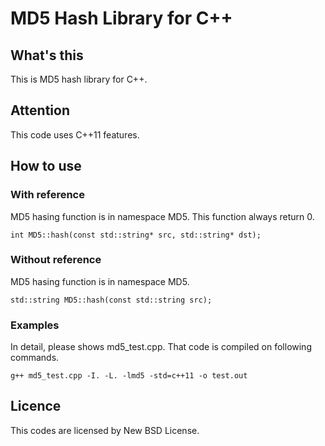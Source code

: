 # MD5 Hash Library for C++

## What's this
This is MD5 hash library for C++.

## Attention
This code uses C++11 features.

## How to use

### With reference
MD5 hasing function is in namespace MD5. This function always return 0.

    int MD5::hash(const std::string* src, std::string* dst);

### Without reference
MD5 hasing function is in namespace MD5.

	std::string MD5::hash(const std::string src);

### Examples
In detail, please shows md5_test.cpp.
That code is compiled on following commands.

    g++ md5_test.cpp -I. -L. -lmd5 -std=c++11 -o test.out

## Licence
This codes are licensed by New BSD License.
